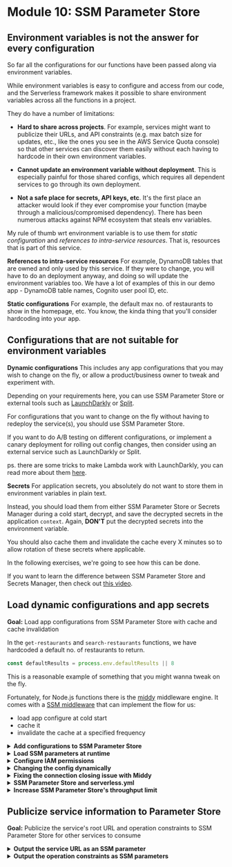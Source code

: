 # Module 10: SSM Parameter Store

## Environment variables is not the answer for every configuration

So far all the configurations for our functions have been passed along via environment variables.

While environment variables is easy to configure and access from our code, and the Serverless framework makes it possible to share environment variables across all the functions in a project.

They do have a number of limitations:

* **Hard to share across projects**. For example, services might want to publicize their URLs, and API constraints (e.g. max batch size for updates, etc., like the ones you see in the AWS Service Quota console) so that other services can discover them easily without each having to hardcode in their own environment variables.

* **Cannot update an environment variable without deployment**. This is especially painful for those shared configs, which requires all dependent services to go through its own deployment.

* **Not a safe place for secrets, API keys, etc**. It's the first place an attacker would look if they ever compromise your function (maybe through a malicious/compromised dependency). There has been numerous attacks against NPM ecosystem that steals env variables.

My rule of thumb wrt environment variable is to use them for *static configuration* and *references to intra-service resources*. That is, resources that is part of this service.

**References to intra-service resources**
For example, DynamoDB tables that are owned and only used by this service. If they were to change, you will have to do an deployment anyway, and doing so will update the environment variables too. We have a lot of examples of this in our demo app - DynamoDB table names, Cognito user pool ID, etc.

**Static configurations**
For example, the default max no. of restaurants to show in the homepage, etc. You know, the kinda thing that you'll consider hardcoding into your app.

## Configurations that are not suitable for environment variables

**Dynamic configurations**
This includes any app configurations that you may wish to change on the fly, or allow a product/business owner to tweak and experiment with.

Depending on your requirements here, you can use SSM Parameter Store or external tools such as [LaunchDarkly](https://launchdarkly.com) or [Split](https://www.split.io).

For configurations that you want to change on the fly without having to redeploy the service(s), you should use SSM Parameter Store.

If you want to do A/B testing on different configurations, or implement a canary deployment for rolling out config changes, then consider using an external service such as LaunchDarkly or Split.

ps. there are some tricks to make Lambda work with LaunchDarkly, you can read more about them [here](https://lumigo.io/blog/canary-deployment-with-launchdarkly-and-aws-lambda/).

**Secrets**
For application secrets, you absolutely do not want to store them in environment variables in plain text.

Instead, you should load them from either SSM Parameter Store or Secrets Manager during a cold start, decrypt, and save the decrypted secrets in the application `context`. Again, **DON'T** put the decrypted secrets into the environment variable.

You should also cache them and invalidate the cache every X minutes so to allow rotation of these secrets where applicable.

In the following exercises, we're going to see how this can be done.

If you want to learn the difference between SSM Parameter Store and Secrets Manager, then check out [this video](https://www.youtube.com/watch?v=4I_ZrgjAdQw).

## Load dynamic configurations and app secrets

**Goal:** Load app configurations from SSM Parameter Store with cache and cache invalidation

In the `get-restaurants` and `search-restaurants` functions, we have hardcoded a default no. of restaurants to return.

```javascript
const defaultResults = process.env.defaultResults || 8
```

This is a reasonable example of something that you might wanna tweak on the fly.

Fortunately, for Node.js functions there is the [middy](https://github.com/middyjs) middleware engine. It comes with a [SSM middleware](https://github.com/middyjs/middy/tree/master/packages/ssm) that can implement the flow for us:

* load app configure at cold start
* cache it
* invalidate the cache at a specified frequency

<details>
<summary><b>Add configurations to SSM Parameter Store</b></summary><p>

1. Go to `Systems Manager` console in AWS

2. Go to `Parameter Store`

3. Click `Create Parameter`

4. Use the name `/{service-name}/dev/get-restaurants/config` where `service-name` is the `service` name in your `serverless.yml`.

For the value of the parameter, to allow us to add other configurations in the future, let's enter a JSON string:

```json
{
  "defaultResults": 8
}
```

![](/images/mod12-001.png)

5. Click `Create Parameter`

6. Repeat step 3-5 to create another `/{service-name}/dev/search-restaurants/config` parameter, also set it to

```json
{
  "defaultResults": 8
}
```

</p></details>

<details>
<summary><b>Load SSM parameters at runtime</b></summary><p>

1. First install `middy` as a dependency.

`npm install --save @middy/core`

and also Middy's SSM middleware:

`npm install --save @middy/ssm`

With v4.x of the SSM middleware, you also need to install the AWS SDK v3 SSM client separately. At the time of writing, the middleware doc says you should install this as a dev dependency, but that's incorrect. The Serverless framework automatically removes dev dependencies during packaging, so at runtime the SSM middleware would err because it can't find the AWS SDK's SSM client.

So, instead, we would need to install the SSM client as a production dependency.

`npm install --save @aws-sdk/client-ssm`

2. To load the parameters we created in the last step, we need to know the `service` and `stage` names at runtime.

These are perfect examples of static values that can be passed in via environment variables. So let's do that.

Open `serverless.yml`, under `provider`, let's add two environment variables for `serviceName` and `stage`.

**NOTE**: environment variables that are configured under `provider.environment` would be copied to all functions by defautl.

This is what we need to add:

```yml
serviceName: ${self:service}
stage: ${sls:stage}
```

After this change, your `provider` section should look like this:

```yml
provider:
  name: aws
  runtime: nodejs18.x
  iam:
    role:
      statements:
        - Effect: Allow
          Action: dynamodb:scan
          Resource: !GetAtt RestaurantsTable.Arn
        - Effect: Allow
          Action: execute-api:Invoke
          Resource: !Sub arn:aws:execute-api:${AWS::Region}:${AWS::AccountId}:${ApiGatewayRestApi}/${sls:stage}/GET/restaurants
  environment:
    rest_api_url: !Sub https://${ApiGatewayRestApi}.execute-api.${AWS::Region}.amazonaws.com/${sls:stage}
    serviceName: ${self:service}
    stage: ${sls:stage}
```

3. Open `functions/get-restaurants.js`, and add these two lines to the top to require `middy` and its `ssm` middleware.

```javascript
const middy = require('@middy/core')
const ssm = require('@middy/ssm')
```

4. On line 7

```javascript
const defaultResults = process.env.defaultResults || 8
```

We no longer need this, as `defaultResults` would come from the configuration we have in SSM.

But, we need to know the `service` name and `stage` name so we can fetch the parameter we created earlier.

So, replace this line with the following.

```javascript
const { serviceName, stage } = process.env
```

5. Replace the whole `module.exports.handler = ...` block with the following:

```javascript
module.exports.handler = middy(async (event, context) => {
  const restaurants = await getRestaurants(context.config.defaultResults)
  const response = {
    statusCode: 200,
    body: JSON.stringify(restaurants)
  }

  return response
}).use(ssm({
  cache: true,
  cacheExpiry: 1 * 60 * 1000, // 1 mins
  setToContext: true,
  fetchData: {
    config: `/${serviceName}/${stage}/get-restaurants/config`
  }
}))
```

Let's take a moment to talk through what we've just done.

[Middy](https://github.com/middyjs/middy) is a middleware engine that let's you run middlewares (basically, bits of logic before and after your handler code runs). To use it you have to wrap the handler code, i.e.

```javascript
middy(async (event, context) => {
  ... // function handler logic goes here
})
```

This returns a wrapped function, which exposes a `.use` method, that lets you chain middlewares that you want to apply. You can read about how it works [here](https://middy.js.org/docs/intro/how-it-works).

So, to add the `ssm` middleware, we have:

```javascript
middy(async (event, context) => {
  ... // function handler logic goes here
}).use(ssm({
  ... // configuration of the SSM middleware goes here
}))
```

* `cache: true` tells the middleware to cache the SSM parameter value, so we don't hammer SSM Parameter Store with requests.
* `cacheExpiry: 1 * 60 * 1000` allows the cached value to be expired after 1 minute. So if we change the configuration in SSM Parameter Store, then the concurrent executions would load the new value when their cache expires, without needing a deployment.
* `fetchData: { config: ... }` fetches individual parameters and stores them in either the invocation `context` object, or the environment variables. By default, they're stored in the environment variables, but we can use the optional config `setToContext` to tell the middleware to store them in the `context` object instead.

* notice on ln22, where we call the `getRestaurants` function? Now, we're passing `context.config.defaultResults` that we set above.

```javascript
const restaurants = await getRestaurants(context.config.defaultResults)
```

6. Let's run our integration tests to make sure everything still works.

`npm run test`

```
 PASS  tests/test_cases/get-index.tests.js
 PASS  tests/test_cases/get-restaurants.tests.js
 PASS  tests/test_cases/search-restaurants.tests.js

Test Suites: 3 passed, 3 total
Tests:       3 passed, 3 total
Snapshots:   0 total
Time:        5.082 s, estimated 9 s
Ran all test suites.
```

That's great! Now, let's do the same thing for the `search-restaurants` function.

7. Open `functions/search-restaurants.js`, and add these two lines to the top.

```javascript
const middy = require('@middy/core')
const ssm = require('@middy/ssm')
```

8. Replace line 7

```javascript
const defaultResults = process.env.defaultResults || 8
```

with the following

```javascript
const { serviceName, stage } = process.env
```

9. Replace the whole `module.exports.handler = ...` block with the following.

```javascript
module.exports.handler = middy(async (event, context) => {
  const req = JSON.parse(event.body)
  const theme = req.theme
  const restaurants = await findRestaurantsByTheme(theme, context.config.defaultResults)
  const response = {
    statusCode: 200,
    body: JSON.stringify(restaurants)
  }

  return response
}).use(ssm({
  cache: true,
  cacheExpiry: 1 * 60 * 1000, // 1 mins
  setToContext: true,
  fetchData: {
    config: `/${serviceName}/${stage}/search-restaurants/config`
  }
}))
```

This is essentially the same change we made in the `get-restaurants` function, except, pointing to a different SSM parameter.

10. Rerun the integration tests.

`npm run test`

and see that all three tests are still passing.

```
 PASS  tests/test_cases/get-index.tests.js
 PASS  tests/test_cases/get-restaurants.tests.js
 PASS  tests/test_cases/search-restaurants.tests.js

Test Suites: 3 passed, 3 total
Tests:       3 passed, 3 total
Snapshots:   0 total
Time:        4.897s, estimated 9s
```

</p></details>

<details>
<summary><b>Configure IAM permissions</b></summary><p>

There's one last thing we need to do for this to work once we deploy the app - IAM permissions.

1. Open `serverless.yml`, and find the `statements` block under `provider.iam.role`, add the following permission statement.

```yml
- Effect: Allow
  Action: ssm:GetParameters*
  Resource:
    - !Sub arn:aws:ssm:${AWS::Region}:${AWS::AccountId}:parameter/${self:service}/${sls:stage}/get-restaurants/config
    - !Sub arn:aws:ssm:${AWS::Region}:${AWS::AccountId}:parameter/${self:service}/${sls:stage}/search-restaurants/config
```

After the change, the `provider.iam` block should look like this.

```yml
iam:
  role:
    statements:
      - Effect: Allow
        Action: dynamodb:scan
        Resource: !GetAtt RestaurantsTable.Arn
      - Effect: Allow
        Action: execute-api:Invoke
        Resource: !Sub arn:aws:execute-api:${AWS::Region}:${AWS::AccountId}:${ApiGatewayRestApi}/${sls:stage}/GET/restaurants
      - Effect: Allow
        Action: ssm:GetParameters*
        Resource:
          - !Sub arn:aws:ssm:${AWS::Region}:${AWS::AccountId}:parameter/${self:service}/${sls:stage}/get-restaurants/config
          - !Sub arn:aws:ssm:${AWS::Region}:${AWS::AccountId}:parameter/${self:service}/${sls:stage}/search-restaurants/config
```

2. Deploy the project 

`npx sls deploy`

3. Run the acceptance to make sure everything is still working

`npm run acceptance`

```
 PASS  tests/test_cases/get-restaurants.tests.js
  ● Console

    console.info tests/steps/when.js:40
      invoking via HTTP GET https://4q8sbvheq2.execute-api.us-east-1.amazonaws.com/dev/restaurants

 PASS  tests/test_cases/get-index.tests.js
  ● Console

    console.info tests/steps/when.js:40
      invoking via HTTP GET https://4q8sbvheq2.execute-api.us-east-1.amazonaws.com/dev/

 PASS  tests/test_cases/search-restaurants.tests.js
  ● Console

    console.info tests/steps/when.js:40
      invoking via HTTP POST https://4q8sbvheq2.execute-api.us-east-1.amazonaws.com/dev/restaurants/search


Test Suites: 3 passed, 3 total
Tests:       3 passed, 3 total
Snapshots:   0 total
Time:        4.933s, estimated 5s
```

</p></details>

<details>
<summary><b>Changing the config dynamically</b></summary><p>

Now let's see the config reload in action.

1. Load the index page in the browser, to make sure it's still returning 8 restaurants.

2. Go to `Systems Manager` console in AWS

3. Go to `Parameter Store`

4. Find the `get-restaurants` config, click `Edit`

5. Change the `defaultResults` value to 4, and `Save Changes`

![](/images/mod12-002.png)

6. Reload the index page, since we set the cache expiry to 1 minute, you might have to reload a few times before you see the index page return 4 restaurants instead.

![](/images/mod12-003.png)

7. Change the `defaultResults` value back to 8, otherwise, our acceptance tests would start failing. And while you're here, click the `History` tab and see the revisions we have made to this parameter.

![](/images/mod12-004.png)

Of course, in practice, I don't expect anyone to be editing application config by hand, especially when the people that will be editing these configurations are not developers. Instead, I expect you to have some sort of internal tool where you can perform validation, etc. as well on the configuration.

Services like [Retool](https://retool.com) makes building these internal admin tools very easy. They have no direct integration with SSM so you'd have to build some integration layer yourself.

</p></details>

<details>
<summary><b>Fixing the connection closing issue with Middy</b></summary><p>

After this round of changes, you might have noticed that the integration tests now give you this warning message at the end.

![](/images/mod12-013.png)

This is caused by a known issue with Middy 4.x when you use the cache expiry feature. See the GitHub issue here. This issue can block CI runners from finishing your tests, so it's important that we address it here.

What we can do is to disable the caching behaviour in our tests, but leave them on in the real thing.

To do that, we can:

Step 1. move the configuration into a shared environment variable (as in, shared across all the functions in this project)

Step 2. create an override .env file for our tests

Ok, let's do it!

1. Open the `serverless.yml`, and under `provider.environment` add the following:

```yml
middy_cache_enabled: true
middy_cache_expiry_milliseconds: 60000 # 1 mins
```

After this change, your `provider.environment` section should look like this:

```yml
environment:
  rest_api_url: !Sub https://${ApiGatewayRestApi}.execute-api.${AWS::Region}.amazonaws.com/${sls:stage}
  serviceName: ${self:service}
  stage: ${sls:stage}
  middy_cache_enabled: true
  middy_cache_expiry_milliseconds: 60000 # 1 mins
```

2. Add a file called `.test.env` at the project root with the following content:

```
middy_cache_enabled=false
middy_cache_expiry_milliseconds=0
```

3. Open `tests/steps/init.js` and replace line 3

```js
require('dotenv').config()
```

with

```js
const dotenv = require('dotenv')
dotenv.config({ path: './.test.env' })
dotenv.config()
```

To load both the `.env` file generated by the `serverless-export-env` plugin, and the `.test.env` file we created by hand just now.

**NOTE**: the order these files are loaded is important. Because we want the `.test.env` to override whatever is in `.env`, so we have to load it first. This is how the `dotenv` module handles overlapping env variables - first one wins.

4. Open the `get-restaurants.js` module, and add these two lines somewhere around the top:

```js
const middyCacheEnabled = JSON.parse(process.env.middy_cache_enabled)
const middyCacheExpiry = parseInt(process.env.middy_cache_expiry_milliseconds)
```

We need to parse the two new environment variables because all environment variables would come in as strings.

And at the bottom of the function where we configure the `ssm` middleware:

```js
}).use(ssm({
  cache: true,
  cacheExpiry: 1 * 60 * 1000, // 1 mins
  setToContext: true,
  fetchData: {
    config: `/${serviceName}/${stage}/get-restaurants/config`
  }
}))
```

replace this block with the following:

```js
}).use(ssm({
  cache: middyCacheEnabled,
  cacheExpiry: middyCacheExpiry,
  setToContext: true,
  fetchData: {
    config: `/${serviceName}/${stage}/get-restaurants/config`
  }
}))
```

so the `cache` and `cacheExpiry` configurations are now control by our new environment variables.

5. Repeat step 4 for the `search-restaurants.js` module.

6. Rerun the integration tests

```
npm run test
```

and the warning message should be gone.

</p></details>

<details>
<summary><b>SSM Parameter Store and serverless.yml</b></summary><p>

At this point, I should also mention that the Serverless has built-in support for reading parameter values from the SSM Parameter Store. You can read more about it in their docs [here](https://serverless.com/framework/docs/providers/aws/guide/variables/#reference-variables-using-the-ssm-parameter-store).

The difference is that, those parameters are read during deployment, so there's no mechanic for reloading them on the fly without redeployment, and it's also not a safe way to distribute application secrets, credentials and API keys, and so on.

We'll tackle application secrets in the next exercise, but for now, let's see how we can publicize the service URL for our demo app.

</p></details>

<details>
<summary><b>Increase SSM Parameter Store's throughput limit</b></summary><p>

By default, SSM Parameter Store doesn't charge you for usage. On the flip side, it restricts you to a measly **40 ops/second**. This is often not enough in a production environment, especially if functions need to load, and periodically refresh their configs from SSM Parameter Store.

Fortunately, you can significantly raise this throughput limit by, going to the `SSM Parameter Store` console, go to the `Settings` tab, and click `Set Limit`.

![](/images/mod12-009.png)

And accept that from now on, you'll incur cost for using SSM Parameter Store.

![](/images/mod12-010.png)

Don't worry, the cost of SSM Parameter Store is very reasonable and shouldn't be a huge burden on your AWS bill.

![](/images/mod12-011.png)

And you might noticed that you can also have "Advanced Parameters". This helps you alleviate the limit of 10,000 parameters per region, and 4KB per parameter.

If you have large configurations (up to 8KB) then you should consider using advanced parameters. However, since SSM now supports an intelligent tier, it's best to use that.

![](/images/mod12-012.png)

</p></details>

## Publicize service information to Parameter Store

**Goal:** Publicize the service's root URL and operation constraints to SSM Parameter Store for other services to consume

<details>
<summary><b>Output the service URL as an SSM parameter</b></summary><p>

1. Open `serverless.yml`.

2. In the `resources.Resources` section, add a `ServiceUrlParameter` resource after the `ServerCognitoUserPoolClient`.

```yml
ServiceUrlParameter:
  Type: AWS::SSM::Parameter
  Properties:
    Type: String
    Name: /${self:service}/${sls:stage}/serviceUrl
    Value:
      Fn::Join:
        - ""
        - - https://
          - !Ref ApiGatewayRestApi
          - .execute-api.${aws:region}.amazonaws.com/${sls:stage}
```

Oh, and while you're here, the crazy thing is that CloudFormation doesn't currently support `SecureString` parameters...

![](/images/mod12-005.png)

If this is something you need, then please let me konw and I can publish my CloudFormation custom resource for creating one.

3. Deploy the project.

`npx sls deploy`

And you should now see the parameter in SSM parameter store.

![](/images/mod12-006.png)

![](/images/mod12-007.png)

From here, other services that want to use your service can find out the service URL by referencing this SSM parameter.

</p></details>

<details>
<summary><b>Output the operation constraints as SSM parameters</b></summary><p>

In the `get-restaurants` and `search-restaurants` functions, we can potentially accept a query string parameter, say, `count`, to let the caller decide how many results we should return.

But when we do that, we're gonna want to make sure we have some validation in place so that `count` has to be within some reasonable range.

We can communicate operation constraints like this (i.e. `maxCount`) to other services by publishing them as SSM parameters. e.g.

`/{service-name}/{stage}/get-restaurants/constraints/maxCount`

`/{service-name}/{stage}/search-restaurants/constraints/maxCount`

Or maybe we can bundle everything into a single JSON file, and publish a single parameter.

`/{service-name}/{stage}/serviceQuotas`

(following AWS's naming)

We're not going to implement it here, but please feel free to take a crack at this yourself if you fancy exploring this idea further ;-)

</p></details>
